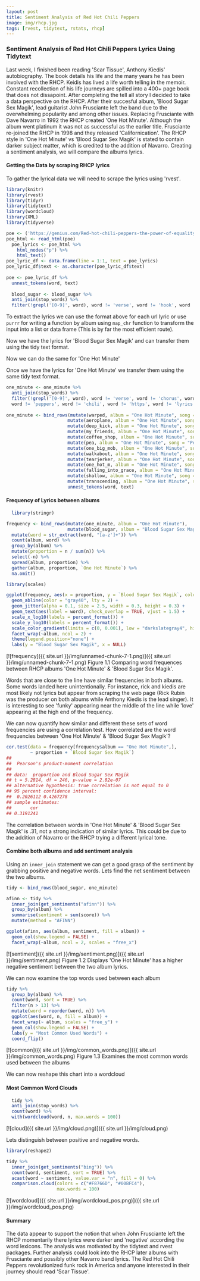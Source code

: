 ```yaml
---
layout: post
title: Sentiment Analysis of Red Hot Chili Peppers 
image: img/rhcp.jpg
tags: [rvest, tidytext, rstats, rhcp]
---
```


### Sentiment Analysis of Red Hot Chili Peppers Lyrics Using Tidytext

Last week, I finished been reading 'Scar Tissue', Anthony Kiedis' autobiography. The book details his life and the many years he has been involved with the RHCP. Keidis has lived a life worth telling in the memoir. Constant recollection of his life journeys are spilled into a 400+ page book that does not dissapoint. After completing the tell all story I decided to take a data perspective on the RHCP. After their succesful album, 'Blood Sugar Sex Magik', lead guitarist  John Frusciante left the band due to the overwhelming popularity and among other issues. Replacing Frusciante with Dave Navarro in 1992 the RHCP created 'One Hot Minute'. Although the album went platinum it was not as successful as the earlier title. Frusciante re-joined the RHCP in 1998 and they released 'Californication'. The RHCP style in 'One Hot Minute' vs 'Blood Sugar Sex Magik' is stated to contain darker subject matter, which is credited to the addition of Navarro. Creating a sentiment analysis, we will compare the albums lyrics.

#### Getting the Data by scraping RHCP lyrics

To gather the lyrical data we will need to scrape the lyrics using 'rvest'.

```r
library(knitr)
library(rvest)        
library(tidyr)         
library(tidytext)      
library(wordcloud)
library(XML)      
library(tidyverse)

poe <- ('https://genius.com/Red-hot-chili-peppers-the-power-of-equality-lyrics')
poe_html <- read_html(poe)
  poe_lyrics <- poe_html %>%
    html_nodes("p") %>%
    html_text()
poe_lyric_df <- data.frame(line = 1:1, text = poe_lyrics)
poe_lyric_df$text <- as.character(poe_lyric_df$text)
  
poe <- poe_lyric_df %>%
  unnest_tokens(word, text)
  
  blood_sugar <- blood_sugar %>%
  anti_join(stop_words) %>%
  filter(!grepl('[0-9]', word), word != 'verse', word != 'hook', word != 'song', word != 'album', word != 'anthony')
```

To extract the lyrics we can use the format above for each url lyric or use `purrr` for writing a function by album using `map_chr` function to transform the input into a list or data frame (This is by far the most efficient route).

Now we have the lyrics for 'Blood Sugar Sex Magik' and can transfer them using the tidy text format.

Now we can do the same for 'One Hot Minute'

Once we have the lyrics for 'One Hot Minute' we transfer them using the same tidy text format.
```r
one_minute <- one_minute %>%
  anti_join(stop_words) %>%
  filter(!grepl('[0-9]', word), word != 'verse', word != 'chorus', word != 'song', word != 'album', word != 'red', word != 'hot', 
  word != 'peppers', word != 'chili', word != 'https', word != 'lyrics', word != 'genius.com')
  
one_minute <- bind_rows(mutate(warped, album = "One Hot Minute", song = "Warped"),
                       mutate(aeroplane, album = "One Hot Minute", song = "Aeroplane"),
                       mutate(deep_kick, album = "One Hot Minute", song = "Deep Kick"),
                       mutate(my_friends, album = "One Hot Minute", song = "My Friends"),
                       mutate(coffee_shop, album = "One Hot Minute", song = "Coffee Shop"),
                       mutate(pea, album = "One Hot Minute", song = "Pea"),
                       mutate(one_big_mob, album = "One Hot Minute", song = "One Big Mob"),
                       mutate(walkabout, album = "One Hot Minute", song = "Walkabout"),
                       mutate(tearjerker, album = "One Hot Minute", song = "Tearjerker"),
                       mutate(one_hot_m, album = "One Hot Minute", song = "One Hot Minute"),
                       mutate(falling_into_grace, album = "One Hot Minute", song = "Falling Into Grace"),
                       mutate(shallow, album = "One Hot Minute", song = "Shallow"),
                       mutate(transcending, album = "One Hot Minute", song = "Transcending")) %>%
                       unnest_tokens(word, text)
```
  
#### Frequency of Lyrics between albums
```r
  library(stringr)

frequency <- bind_rows(mutate(one_minute, album = "One Hot Minute"), 
                       mutate(blood_sugar, album = "Blood Sugar Sex Magik")) %>% 
  mutate(word = str_extract(word, "[a-z']+")) %>%
  count(album, word) %>%
  group_by(album) %>%
  mutate(proportion = n / sum(n)) %>% 
  select(-n) %>% 
  spread(album, proportion) %>% 
  gather(album, proportion, `One Hot Minute`) %>%
  na.omit()

library(scales)

ggplot(frequency, aes(x = proportion, y = `Blood Sugar Sex Magik`, color = abs(`Blood Sugar Sex Magik` - proportion))) +
  geom_abline(color = "gray40", lty = 2) +
  geom_jitter(alpha = 0.1, size = 2.5, width = 0.3, height = 0.3) +
  geom_text(aes(label = word), check_overlap = TRUE, vjust = 1.5) +
  scale_x_log10(labels = percent_format()) +
  scale_y_log10(labels = percent_format()) +
  scale_color_gradient(limits = c(0, 0.001), low = "darkslategray4", high = "gray75") +
  facet_wrap(~album, ncol = 2) +
  theme(legend.position="none") +
  labs(y = "Blood Sugar Sex Magik", x = NULL)
```
  
[![frequency]({{ site.url }}/img/unnamed-chunk-7-1.png)]({{ site.url }}/img/unnamed-chunk-7-1.png)
Figure 1.1 Comparing word frequences between RHCP albums 'One Hot Minute' & 'Blood Sugar Sex Magik'.
  
Words that are close to the line have similar frequencies in both albums. Some words landed here unintentionally. For instance, 
rick and kiedis are most likely not lyrics but appear from scraping the web page (Rick Rubin was the producer on both albums while 
Anthony Kiedis is the lead singer). It is interesting to see 'funky' appearing near the middle of the line while 'love' appearing at 
the high end of the frequency.

We can now quantify how similar and different these sets of word frequencies are using a correlation test. How correlated are the word 
frequencies between 'One Hot Minute' & 'Blood Sugar Sex Magik'?
```r
cor.test(data = frequency[frequency$album == "One Hot Minute",],
         ~ proportion + `Blood Sugar Sex Magik`)
## 
##  Pearson's product-moment correlation
## 
## data:  proportion and Blood Sugar Sex Magik
## t = 5.2814, df = 246, p-value = 2.82e-07
## alternative hypothesis: true correlation is not equal to 0
## 95 percent confidence interval:
##  0.2026112 0.4267278
## sample estimates:
##       cor 
## 0.3191241
```
The correlation between words in 'One Hot Minute' & 'Blood Sugar Sex Magik' is .31, not a strong indication of similar lyrics. This 
could be due to the addition of Navarro or the RHCP trying a different lyrical tone.

#### Combine both albums and add sentiment analysis

Using an `inner_join` statement we can get a good grasp of the sentiment by grabbing positive and negative words. Lets find the net 
sentiment between the two albums.
```r
tidy <- bind_rows(blood_sugar, one_minute)

afinn <- tidy %>% 
  inner_join(get_sentiments("afinn")) %>% 
  group_by(album) %>% 
  summarise(sentiment = sum(score)) %>% 
  mutate(method = "AFINN")

ggplot(afinn, aes(album, sentiment, fill = album)) +
  geom_col(show.legend = FALSE) +
  facet_wrap(~album, ncol = 2, scales = "free_x")
  ```
  
[![sentiment]({{ site.url }}/img/sentiment.png)]({{ site.url }}/img/sentiment.png)
Figure 1.2 Displays 'One Hot Minute' has a higher negative sentiment between the two album lyrics.

We can now examine the top words used between each album
```r
tidy %>%
  group_by(album) %>%
  count(word, sort = TRUE) %>%
  filter(n > 13) %>%
  mutate(word = reorder(word, n)) %>%
  ggplot(aes(word, n, fill = album)) +
  facet_wrap(~ album, scales = "free_y") +
  geom_col(show.legend = FALSE) +
  labs(y = "Most Common Used Words") +
  coord_flip()
```
  
[![common]({{ site.url }}/img/common_words.png)]({{ site.url }}/img/common_words.png)
Figure 1.3 Examines the most common words used between the albums
  
We can now reshape this chart into a wordcloud
  
#### Most Common Word Clouds
```r
  tidy %>%
  anti_join(stop_words) %>%
  count(word) %>%
  with(wordcloud(word, n, max.words = 100))
```
  
[![cloud]({{ site.url }}/img/cloud.png)]({{ site.url }}/img/cloud.png)
  
Lets distinguish between positive and negative words.
```r
library(reshape2)

tidy %>%
  inner_join(get_sentiments("bing")) %>%
  count(word, sentiment, sort = TRUE) %>%
  acast(word ~ sentiment, value.var = "n", fill = 0) %>%
  comparison.cloud(colors = c("#F8766D", "#00BFC4"),
                   max.words = 100)
```

[![wordcloud]({{ site.url }}/img/wordcloud_pos.png)]({{ site.url }}/img/wordcloud_pos.png)

#### Summary
The data appear to support the notion that when John Frusciante left the RHCP momentarily there lyrics were darker and 'negative' 
according the word lexicons. The analysis was motivated by the tidytext and rvest packages. Further analysis could look into the RHCP 
later albums with Frusciante and possibly other Navarro band lyrics. The Red Hot Chili Peppers revolutionized funk rock in America and 
anyone interested in their journey should read 'Scar Tissue'.
